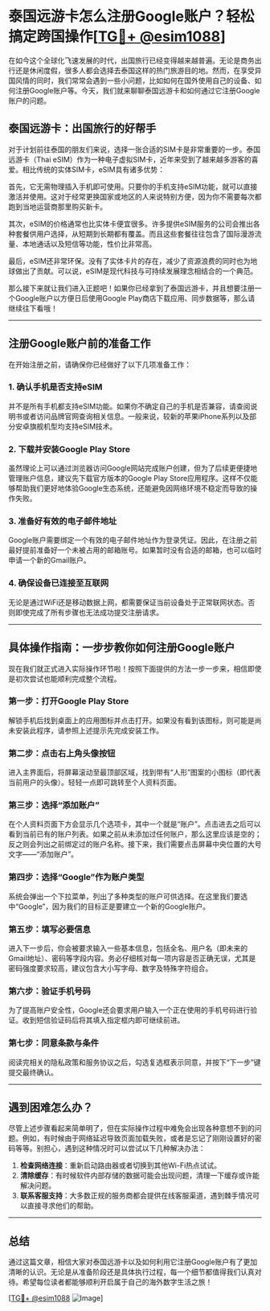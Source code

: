 # 泰国远游卡怎么注册Google账户？轻松搞定跨国操作[[TG💪+ @esim1088](https://t.me/s/esim1088)]

在如今这个全球化飞速发展的时代，出国旅行已经变得越来越普遍。无论是商务出行还是休闲度假，很多人都会选择去泰国这样的热门旅游目的地。然而，在享受异国风情的同时，我们常常会遇到一些小问题，比如如何在国外使用自己的设备、如何注册Google账户等。今天，我们就来聊聊泰国远游卡和如何通过它注册Google账户的问题。

## 泰国远游卡：出国旅行的好帮手

对于计划前往泰国的朋友们来说，选择一张合适的SIM卡是非常重要的一步。泰国远游卡（Thai eSIM）作为一种电子虚拟SIM卡，近年来受到了越来越多游客的喜爱。相比传统的实体SIM卡，eSIM具有诸多优势：

首先，它无需物理插入手机即可使用。只要你的手机支持eSIM功能，就可以直接激活并使用。这对于经常更换国家或地区的人来说特别方便，因为你不需要每次都跑到当地运营商那里购买新卡。

其次，eSIM的价格通常也比实体卡便宜很多。许多提供eSIM服务的公司会推出各种套餐供用户选择，从短期到长期都有覆盖。而且这些套餐往往包含了国际漫游流量、本地通话以及短信等功能，性价比非常高。

最后，eSIM还非常环保。没有了实体卡片的存在，减少了资源浪费的同时也为地球做出了贡献。可以说，eSIM是现代科技与可持续发展理念相结合的一个典范。

那么接下来就让我们进入正题吧！如果你已经拿到了泰国远游卡，并且想要注册一个Google账户以方便日后使用Google Play商店下载应用、同步数据等，那么请继续往下看哦！

---

## 注册Google账户前的准备工作

在开始注册之前，请确保你已经做好了以下几项准备工作：

### 1. 确认手机是否支持eSIM
并不是所有手机都支持eSIM功能。如果你不确定自己的手机是否兼容，请查阅说明书或者访问品牌官网查询相关信息。一般来说，较新的苹果iPhone系列以及部分安卓旗舰机型均支持eSIM技术。

### 2. 下载并安装Google Play Store
虽然理论上可以通过浏览器访问Google网站完成账户创建，但为了后续更便捷地管理账户信息，建议先下载官方版本的Google Play Store应用程序。这样不仅能够帮助我们更好地体验Google生态系统，还能避免因网络环境不稳定而导致的操作失败。

### 3. 准备好有效的电子邮件地址
Google账户需要绑定一个有效的电子邮件地址作为登录凭证。因此，在注册之前最好提前准备好一个未被占用的邮箱账号。如果暂时没有合适的邮箱，也可以临时申请一个新的Gmail账户。

### 4. 确保设备已连接至互联网
无论是通过WiFi还是移动数据上网，都需要保证当前设备处于正常联网状态。否则即使完成了所有步骤也无法成功提交注册请求。

---

## 具体操作指南：一步步教你如何注册Google账户

现在我们就正式进入实际操作环节啦！按照下面提供的方法一步一步来，相信即使是初次尝试也能顺利完成整个流程。

### 第一步：打开Google Play Store
解锁手机后找到桌面上的应用图标并点击打开。如果没有看到该图标，则可能是尚未安装此程序，请参照上述提示先完成安装工作。

### 第二步：点击右上角头像按钮
进入主界面后，将屏幕滚动至最顶部区域，找到带有“人形”图案的小图标（即代表当前用户的头像）。轻轻一点即可跳转至个人资料页面。

### 第三步：选择“添加账户”
在个人资料页面下方会显示几个选项卡，其中一个就是“账户”。点击进去之后可以看到当前已有的账户列表。如果之前从未添加过任何账户，那么这里应该是空的；反之则会列出之前绑定过的账户名称。接下来，我们需要点击屏幕中央位置的大号文字——“添加账户”。

### 第四步：选择“Google”作为账户类型
系统会弹出一个下拉菜单，列出了多种类型的账户可供选择。在这里我们要选中“Google”，因为我们的目标正是要建立一个新的Google账户。

### 第五步：填写必要信息
进入下一步后，你会被要求输入一些基本信息，包括全名、用户名（即未来的Gmail地址）、密码等字段内容。务必仔细核对每一项内容是否正确无误，尤其是密码强度要求较高，建议包含大小写字母、数字及特殊字符组合。

### 第六步：验证手机号码
为了提高账户安全性，Google还会要求用户输入一个正在使用的手机号码进行验证。收到短信验证码后将其填入指定框内即可继续前进。

### 第七步：同意条款与条件
阅读完相关的隐私政策和服务协议之后，勾选复选框表示同意，并按下“下一步”键提交最终确认。

---

## 遇到困难怎么办？

尽管上述步骤看起来简单明了，但在实际操作过程中难免会出现各种意想不到的问题。例如，有时候由于网络延迟导致页面加载失败，或者是忘记了刚刚设置好的密码等等。别担心，遇到这种情况时可以尝试以下几种解决办法：

1. **检查网络连接**：重新启动路由器或者切换到其他Wi-Fi热点试试。
2. **清除缓存**：有时候软件内部存储的数据可能会出现问题，清理一下缓存或许能解决问题。
3. **联系客服支持**：大多数正规的服务商都会提供在线客服渠道，遇到棘手情况可以直接寻求他们的帮助。

---

## 总结

通过这篇文章，相信大家对泰国远游卡以及如何利用它注册Google账户有了更加清晰的认识。无论是从准备阶段还是具体执行过程，每一个细节都值得我们认真对待。希望每位读者都能够顺利开启属于自己的海外数字生活之旅！

[[TG💪+ @esim1088](https://t.me/s/esim1088) ![Image](https://i.postimg.cc/4NQfJmqS/Snipaste-2025-05-13-00-14-12.png)]